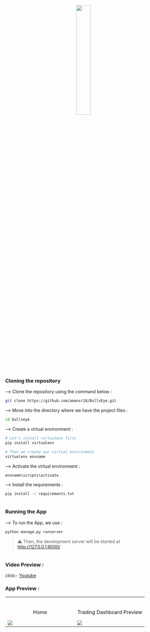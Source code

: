 <div align="center">
<img width="30%" src="https://github.com/amansr18/BullsEye/assets/87056328/66832a20-0e0b-425d-a759-e405de71c9bf">

</div>

### Cloning the repository

--> Clone the repository using the command below :
```bash
git clone https://github.com/amansr18/BullsEye.git

```

--> Move into the directory where we have the project files : 
```bash
cd bullseye

```

--> Create a virtual environment :
```bash
# Let's install virtualenv first
pip install virtualenv

# Then we create our virtual environment
virtualenv envname

```

--> Activate the virtual environment :
```bash
envname\scripts\activate

```

--> Install the requirements :
```bash
pip install -r requirements.txt

```

#

### Running the App

--> To run the App, we use :
```bash
python manage.py runserver

```

> ⚠ Then, the development server will be started at http://127.0.0.1:8000/

#
### Video Preview :

click:- <a href="https://www.youtube.com/watch?v=SVJYb0BcC7k">Youtube  </a>

### App Preview :

<table width="100%"> 
<tr>
<td width="50%">      
&nbsp; 
<br>
<p align="center">
  Home
</p>
<img src="https://github.com/amansr18/BullsEye/assets/87056328/531331dd-6488-417a-b558-1764de811a8f">
</td> 
<td width="50%">
<br>
<p align="center">
  Trading Dashboard Preview
</p>
<img src="https://github.com/amansr18/BullsEye/assets/87056328/30684e01-5472-4715-a386-10ab61358892">  
</td>
</table>


